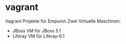 # vagrant
Vagrant Projekte für Empuron
Zwei Virtuelle Maschinen:
 - JBoss VM für JBoss 5.1
 - Liferay VM für Liferay-6.1
